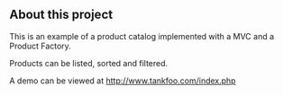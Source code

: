 ## About this project

This is an example of a product catalog implemented with a MVC and a Product Factory.

Products can be listed, sorted and filtered.

A demo can be viewed at http://www.tankfoo.com/index.php


